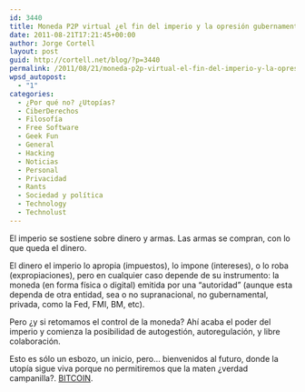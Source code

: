 ```yaml
---
id: 3440
title: Moneda P2P virtual ¿el fin del imperio y la opresión gubernamental?
date: 2011-08-21T17:21:45+00:00
author: Jorge Cortell
layout: post
guid: http://cortell.net/blog/?p=3440
permalink: /2011/08/21/moneda-p2p-virtual-el-fin-del-imperio-y-la-opresion-gubernamental/
wpsd_autopost:
  - "1"
categories:
  - ¿Por qué no? ¿Utopías?
  - CiberDerechos
  - Filosofí­a
  - Free Software
  - Geek Fun
  - General
  - Hacking
  - Noticias
  - Personal
  - Privacidad
  - Rants
  - Sociedad y polí­tica
  - Technology
  - Technolust
---
```

El imperio se sostiene sobre dinero y armas. Las armas se compran, con lo que queda el dinero.

El dinero el imperio lo apropia (impuestos), lo impone (intereses), o lo roba (expropiaciones), pero en cualquier caso depende de su instrumento: la moneda (en forma física o digital) emitida por una &#8220;autoridad&#8221; (aunque esta dependa de otra entidad, sea o no supranacional, no gubernamental, privada, como la Fed, FMI, BM, etc).

Pero ¿y si retomamos el control de la moneda? Ahí acaba el poder del imperio y comienza la posibilidad de autogestión, autoregulación, y libre colaboración.

Esto es sólo un esbozo, un inicio, pero&#8230; bienvenidos al futuro, donde la utopía sigue viva porque no permitiremos que la maten ¿verdad campanilla?. <a title="http://www.bitcoin.org/" href="http://www.bitcoin.org/" target="_blank">BITCOIN</a>.